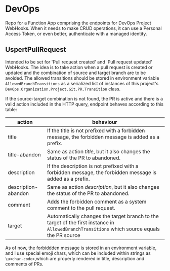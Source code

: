 # DevOps
Repo for a Function App comprising the endpoints for DevOps Project WebHooks.
When it needs to make CRUD operations, it can use a Personal Access Token, or even better, authenticate with a managed identity.
## UspertPullRequest
Intended to be set for 'Pull request created' and 'Pull request updated' WebHooks.
The idea is to take action when a pull request is created or updated and the combination of source and target branch are to be avoided.
The allowed transitions should be stored in environment variable `AllowedBranchTransitions` as a serialized list of instances of this project's `DevOps.Organization.Project.Git.PR.Transition` class.

If the source-target combination is not found, the PR is active and there is a valid action included in the HTTP query, endpoint behaves according to this table:

| action              | behaviour
| ------------------- | -------------------------------------------------------------------------------------------------------- |
| title               | If the title is not prefixed with a forbidden message, the forbidden message is added as a prefix.       |
| title-abandon       | Same as action _title_, but it also changes the status of the PR to abandoned.                           |
| description         | If the description is not prefixed with a forbidden message, the forbidden message is added as a prefix. |
| description-abandon | Same as action _description_, but it also changes the status of the PR to abandoned.                     |
| comment             | Adds the forbidden comment as a system comment to the pull request.                                      |
| target              | Automatically changes the target branch to the target of the first instance in `AllowedBranchTransitions` which source equals the PR source | 

As of now, the forbiddden message is stored in an environment variable, and I use special emoji chars, which can be included within strings as `\u<char-code>`,which are properly rendered in title, description and comments of PRs.
